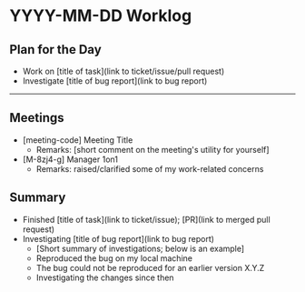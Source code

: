 # YYYY-MM-DD Worklog

## Plan for the Day

- Work on [title of task](link to ticket/issue/pull request)
- Investigate [title of bug report](link to bug report)

---

<!-- Fill out the rest at the end of your day -->

## Meetings

- \[meeting-code] Meeting Title
  - Remarks: [short comment on the meeting's utility for yourself]
- \[M-8zj4-g] Manager 1on1
  - Remarks: raised/clarified some of my work-related concerns

## Summary

- Finished [title of task](link to ticket/issue); [PR](link to merged pull request)
- Investigating [title of bug report](link to bug report)
  - [Short summary of investigations; below is an example]
  - Reproduced the bug on my local machine
  - The bug could not be reproduced for an earlier version X.Y.Z
  - Investigating the changes since then
